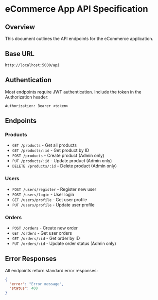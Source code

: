 # eCommerce App API Specification

## Overview
This document outlines the API endpoints for the eCommerce application.

## Base URL
```
http://localhost:5000/api
```

## Authentication
Most endpoints require JWT authentication. Include the token in the Authorization header:
```
Authorization: Bearer <token>
```

## Endpoints

### Products
- `GET /products` - Get all products
- `GET /products/:id` - Get product by ID
- `POST /products` - Create product (Admin only)
- `PUT /products/:id` - Update product (Admin only)
- `DELETE /products/:id` - Delete product (Admin only)

### Users
- `POST /users/register` - Register new user
- `POST /users/login` - User login
- `GET /users/profile` - Get user profile
- `PUT /users/profile` - Update user profile

### Orders
- `POST /orders` - Create new order
- `GET /orders` - Get user orders
- `GET /orders/:id` - Get order by ID
- `PUT /orders/:id` - Update order status (Admin only)

## Error Responses
All endpoints return standard error responses:
```json
{
  "error": "Error message",
  "status": 400
}
```
